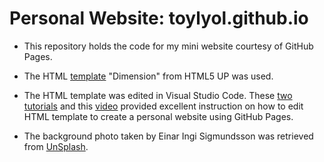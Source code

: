 # Personal Website: toylyol.github.io

- This repository holds the code for my mini website courtesy of GitHub Pages.

- The HTML [template](https://html5up.net/dimension) "Dimension" from HTML5 UP was used.

- The HTML template was edited in Visual Studio Code. These [two](https://themewagon.com/how-to-customize-an-html-template/) [tutorials](https://blog.alanjc.com/articles/how-to-create-and-host-your-first-website-with-github.html) and this [video](https://www.youtube.com/watch?v=cj6aSYlU9QQ&t=537s) provided excellent instruction on how to edit HTML template to create a personal website using GitHub Pages.

- The background photo taken by Einar Ingi Sigmundsson was retrieved from [UnSplash](https://unsplash.com/photos/QO_XjRt_Hkk?utm_source=unsplash&utm_medium=referral&utm_content=creditShareLink).

